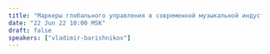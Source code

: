 ```yaml
---
title: "Маркеры глобального управления в современной музыкальной индустрии и предметный разбор влияния на психику человека поп-песен и трендов. Ч.2"
date: "22 Jun 22 10:00 MSK"
draft: false
speakers: ["vladimir-barishnikov"]
---
```

